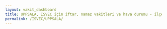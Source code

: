 ```yaml
---
layout: vakit_dashboard
title: UPPSALA, ISVEC için iftar, namaz vakitleri ve hava durumu - ilçe/eyalet seç
permalink: /ISVEC/UPPSALA/
---
```


<script type="text/javascript">
  var GLOBAL_COUNTRY = 'ISVEC';
  var GLOBAL_CITY = 'UPPSALA';
  var GLOBAL_STATE = '';
  var lat = 72;
  var lon = 21;
</script>
